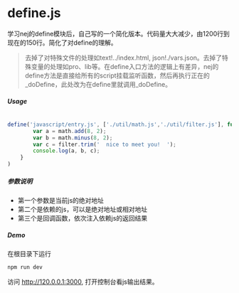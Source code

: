 # define.js
学习nej的define模块后，自己写的一个简化版本。代码量大大减少，由1200行到现在的150行。简化了对define的理解。

> 去掉了对特殊文件的处理如text!../index.html, json!./vars.json。去掉了特殊变量的处理如pro、lib等。在define入口方法的逻辑上有差异，nej的define方法是直接给所有的script挂载监听函数，然后再执行正在的_doDefine，此处改为在define里就调用_doDefine。

##### Usage

```javascript

define('javascript/entry.js', ['./util/math.js','./util/filter.js'], function(math, filter) {
        var a = math.add(8, 2);
        var b = math.minus(8, 2);
        var c = filter.trim('  nice to meet you!  ');
        console.log(a, b, c);
    }
)
```

##### 参数说明
- 第一个参数是当前js的绝对地址
- 第二个是依赖的js，可以是绝对地址或相对地址
- 第三个是回调函数，依次注入依赖js的返回结果


##### Demo
在根目录下运行
```bash
npm run dev
```
访问 http://120.0.0.1:3000, 打开控制台看js输出结果。
